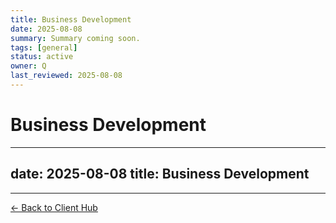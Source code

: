 ```yaml
---
title: Business Development
date: 2025-08-08
summary: Summary coming soon.
tags: [general]
status: active
owner: Q
last_reviewed: 2025-08-08
---
```

# Business Development

---
date: 2025-08-08
title: Business Development
---

---
[← Back to Client Hub](https://www.builtbyrays.com/Client-Vault/portal)

